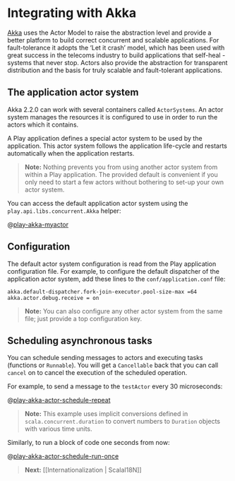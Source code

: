 # Integrating with Akka

[Akka](http://akka.io/) uses the Actor Model to raise the abstraction level and provide a better platform to build correct concurrent and scalable applications. For fault-tolerance it adopts the ‘Let it crash’ model, which has been used with great success in the telecoms industry to build applications that self-heal - systems that never stop. Actors also provide the abstraction for transparent distribution and the basis for truly scalable and fault-tolerant applications.

## The application actor system

Akka 2.2.0 can work with several containers called `ActorSystems`. An actor system manages the resources it is configured to use in order to run the actors which it contains. 

A Play application defines a special actor system to be used by the application. This actor system follows the application life-cycle and restarts automatically when the application restarts.

> **Note:** Nothing prevents you from using another actor system from within a Play application. The provided default is convenient if you only need to start a few actors without bothering to set-up your own actor system.

You can access the default application actor system using the `play.api.libs.concurrent.Akka` helper:

@[play-akka-myactor](code/ScalaAkka.scala)


## Configuration

The default actor system configuration is read from the Play application configuration file. For example, to configure the default dispatcher of the application actor system, add these lines to the `conf/application.conf` file:

```
akka.default-dispatcher.fork-join-executor.pool-size-max =64
akka.actor.debug.receive = on
```

> **Note:** You can also configure any other actor system from the same file; just provide a top configuration key.


## Scheduling asynchronous tasks

You can schedule sending messages to actors and executing tasks (functions or `Runnable`). You will get a `Cancellable` back that you can call `cancel` on to cancel the execution of the scheduled operation.

For example, to send a message to the `testActor` every 30 microseconds:

@[play-akka-actor-schedule-repeat](code/ScalaAkka.scala)

> **Note:** This example uses implicit conversions defined in `scala.concurrent.duration` to convert numbers to `Duration` objects with various time units.

Similarly, to run a block of code one seconds from now:

@[play-akka-actor-schedule-run-once](code/ScalaAkka.scala)

> **Next:** [[Internationalization | ScalaI18N]]
